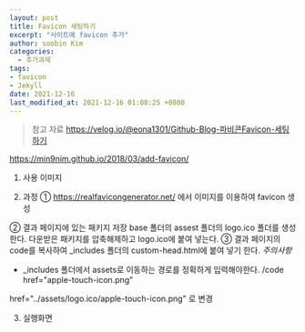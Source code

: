 ```yaml
---
layout: post
title: Favicon 세팅하기
excerpt: "사이트에 favicon 추가"
author: soobin Kim
categories:
  - 추가과제
tags:
- favicon
- Jekyll
date: 2021-12-16
last_modified_at: 2021-12-16 01:08:25 +0800
---
```


> 참고 자료
https://velog.io/@eona1301/Github-Blog-파비콘Favicon-세팅하기

https://min9nim.github.io/2018/03/add-favicon/

1. 사용 이미지

2. 과정
① https://realfavicongenerator.net/ 에서 이미지를 이용하여 favicon 생성

② 결과 페이지에 있는 패키지 저장
base 폴더의 assest 폴더의 logo.ico 폴더를 생성한다.
다운받은 패키지를 압축해제하고 logo.ico에 붙여 넣는다.
③ 결과 페이지의 code를 복사하여 _includes 폴더의 custom-head.html에 붙여 넣기 한다.
*주의사항*
- _includes 폴더에서 assets로 이동하는 경로를 정확하게 입력해야한다.
/code
href="apple-touch-icon.png"

href="../assets/logo.ico/apple-touch-icon.png" 로 변경

3. 실행화면 